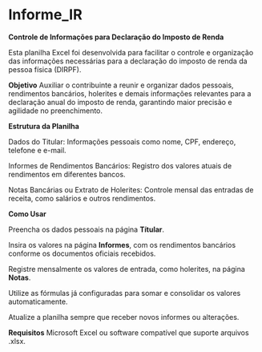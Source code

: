 # Informe_IR

**Controle de Informações para Declaração do Imposto de Renda**

Esta planilha Excel foi desenvolvida para facilitar o controle e organização das informações necessárias para a declaração do imposto de renda da pessoa física (DIRPF).

**Objetivo**
Auxiliar o contribuinte a reunir e organizar dados pessoais, rendimentos bancários, holerites e demais informações relevantes para a declaração anual do imposto de renda, garantindo maior precisão e agilidade no preenchimento.

**Estrutura da Planilha**

Dados do Titular: Informações pessoais como nome, CPF, endereço, telefone e e-mail.

Informes de Rendimentos Bancários: Registro dos valores atuais de rendimentos em diferentes bancos.

Notas Bancárias ou Extrato de Holerites: Controle mensal das entradas de receita, como salários e outros rendimentos.

**Como Usar**

Preencha os dados pessoais na página **Títular**.

Insira os valores na página **Informes**, com os rendimentos bancários conforme os documentos oficiais recebidos.

Registre mensalmente os valores de entrada, como holerites, na página **Notas**.

Utilize as fórmulas já configuradas para somar e consolidar os valores automaticamente.

Atualize a planilha sempre que receber novos informes ou alterações.

**Requisitos**
Microsoft Excel ou software compatível que suporte arquivos .xlsx.
